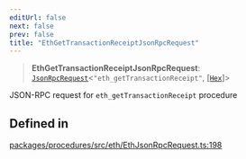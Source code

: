 ```yaml
---
editUrl: false
next: false
prev: false
title: "EthGetTransactionReceiptJsonRpcRequest"
---
```


> **EthGetTransactionReceiptJsonRpcRequest**: [`JsonRpcRequest`](/reference/tevm/jsonrpc/type-aliases/jsonrpcrequest/)\<`"eth_getTransactionReceipt"`, [[`Hex`](/reference/tevm/utils/type-aliases/hex/)]\>

JSON-RPC request for `eth_getTransactionReceipt` procedure

## Defined in

[packages/procedures/src/eth/EthJsonRpcRequest.ts:198](https://github.com/qbzzt/tevm-monorepo/blob/main/packages/procedures/src/eth/EthJsonRpcRequest.ts#L198)
